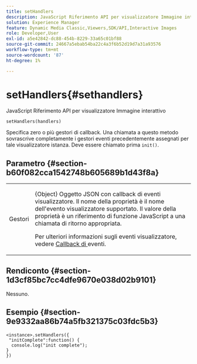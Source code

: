 ```yaml
---
title: setHandlers
description: JavaScript Riferimento API per visualizzatore Immagine interattivo
solution: Experience Manager
feature: Dynamic Media Classic,Viewers,SDK/API,Interactive Images
role: Developer,User
exl-id: a5e42842-dc88-454b-8229-33a65c01bf88
source-git-commit: 24667a5ebab54ba22c4a3f6b52d19d7a31a93576
workflow-type: tm+mt
source-wordcount: '87'
ht-degree: 1%

---
```


# setHandlers{#sethandlers}

JavaScript Riferimento API per visualizzatore Immagine interattivo

`setHandlers(handlers)`

Specifica zero o più gestori di callback. Una chiamata a questo metodo sovrascrive completamente i gestori eventi precedentemente assegnati per tale visualizzatore istanza. Deve essere chiamato prima `init()`.

## Parametro {#section-b60f082cca1542748b605689b1d43f8a}

<table id="table_98A620DAE2C340FA97BF7204AE023CC8"> 
 <tbody> 
  <tr> 
   <td colname="col1"> <p> <span class="codeph"><span class="varname"> Gestori </span> </span> </p> </td> 
   <td colname="col2"> <p> <span class="codeph">{Object} </span> Oggetto JSON con callback di eventi visualizzatore. Il nome della proprietà è il nome dell'evento visualizzatore supportato. Il valore della proprietà è un riferimento di funzione JavaScript a una chiamata di ritorno appropriata. </p> <p>Per ulteriori informazioni sugli eventi visualizzatore, vedere <a href="../../../c-html5-aem-asset-viewers/c-html5-aem-interactive-images/c-html5-aem-interactive-image-event-callbacks.md#concept-66d5996f2b1b44cab3d5264cda5c50cd" format="dita" scope="local"> Callback di </a> eventi. </p> </td> 
  </tr> 
 </tbody> 
</table>

## Rendiconto {#section-1d3cf85bc7cc4dfe9670e038d02b9101}

Nessuno.

## Esempio {#section-9e9332aa86b74a5fb321375c03fdc5b3}

```
<instance>.setHandlers({ 
 "initComplete":function() { 
  console.log("init complete"); 
} 
})
```
